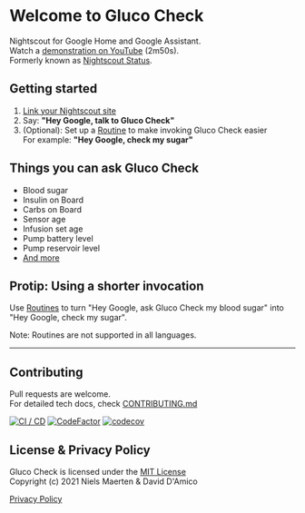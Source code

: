 # Welcome to Gluco Check
Nightscout for Google Home and Google Assistant.  
Watch a [demonstration on YouTube](https://youtu.be/o7-T2IrDJ_A) (2m50s).  
Formerly known as [Nightscout Status](https://github.com/nielsmaerten/nightscout-assistant).

## Getting started

1. [Link your Nightscout site](https://glucocheck.app)
1. Say: **"Hey Google, talk to Gluco Check"**  
1. (Optional): Set up a [Routine](https://glucocheck.app/assets/routines-setup.mp4) to make invoking Gluco Check easier   
   For example: **"Hey Google, check my sugar"**

## Things you can ask Gluco Check

* Blood sugar
* Insulin on Board
* Carbs on Board
* Sensor age
* Infusion set age
* Pump battery level
* Pump reservoir level
* [And more](https://glucocheck.app/faq)

## Protip: Using a shorter invocation

Use [Routines](https://glucocheck.app/assets/routines-setup.mp4) to turn "Hey Google, ask Gluco Check my blood sugar" into  
"Hey Google, check my sugar".

Note: Routines are not supported in all languages.

---

## Contributing

Pull requests are welcome.  
For detailed tech docs, check [CONTRIBUTING.md](./CONTRIBUTING.md)

[![CI / CD](https://github.com/nielsmaerten/gluco-check/actions/workflows/workflow.yml/badge.svg?branch=main&event=push)](https://github.com/nielsmaerten/gluco-check/actions/workflows/workflow.yml)
[![CodeFactor](https://www.codefactor.io/repository/github/nielsmaerten/gluco-check/badge)](https://www.codefactor.io/repository/github/nielsmaerten/gluco-check)
[![codecov](https://codecov.io/gh/nielsmaerten/gluco-check/branch/main/graph/badge.svg?token=EQQ94TXWBR)](https://codecov.io/gh/nielsmaerten/gluco-check)


## License & Privacy Policy

Gluco Check is licensed under the [MIT License](./LICENSE)  
Copyright (c) 2021 
Niels Maerten & David D'Amico

[Privacy Policy](./gluco-check-common/strings/en-US/terms.md)
